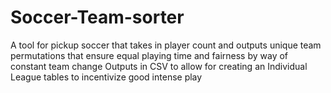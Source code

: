 # Soccer-Team-sorter
A tool for pickup soccer that takes in player count and outputs unique team permutations that ensure equal playing time and fairness by way of constant team change
Outputs in CSV to allow for creating an Individual League tables to incentivize good intense play
